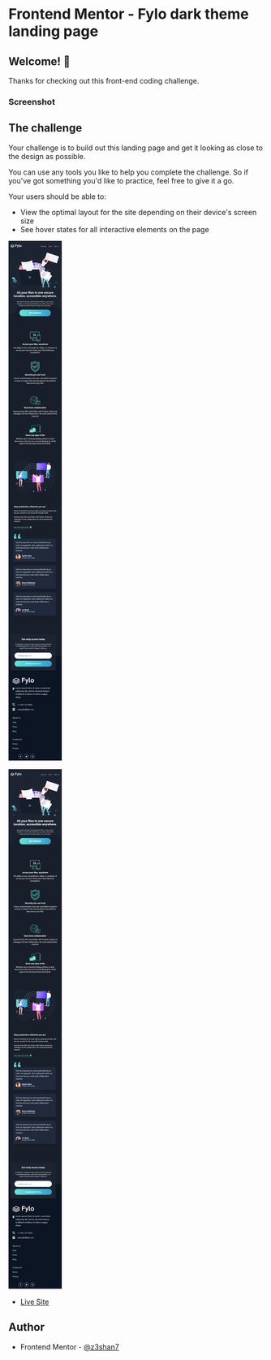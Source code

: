 # Frontend Mentor - Fylo dark theme landing page


## Welcome! 👋

Thanks for checking out this front-end coding challenge.


### Screenshot
## The challenge

Your challenge is to build out this landing page and get it looking as close to the design as possible.

You can use any tools you like to help you complete the challenge. So if you've got something you'd like to practice, feel free to give it a go.

Your users should be able to: 

- View the optimal layout for the site depending on their device's screen size
- See hover states for all interactive elements on the page

![](./images/screencapture-file-D-2-My-Workshop-front-end-Mentor-Challenges-Junior-Completed-projects-fylo-dark-theme-landing-page-master-fylo-dark-theme-landing-page-master-index-html-2022-09-12-01_08_56.png)

![](./images/screencapture-file-D-2-My-Workshop-front-end-Mentor-Challenges-Junior-Completed-projects-fylo-dark-theme-landing-page-master-fylo-dark-theme-landing-page-master-index-html-2022-09-12-01_08_56.png)


- [Live Site](https://z3shan7.github.io/dark-theme-landing-page/)

## Author

- Frontend Mentor - [@z3shan7](https://www.frontendmentor.io/profile/z3shan7)






